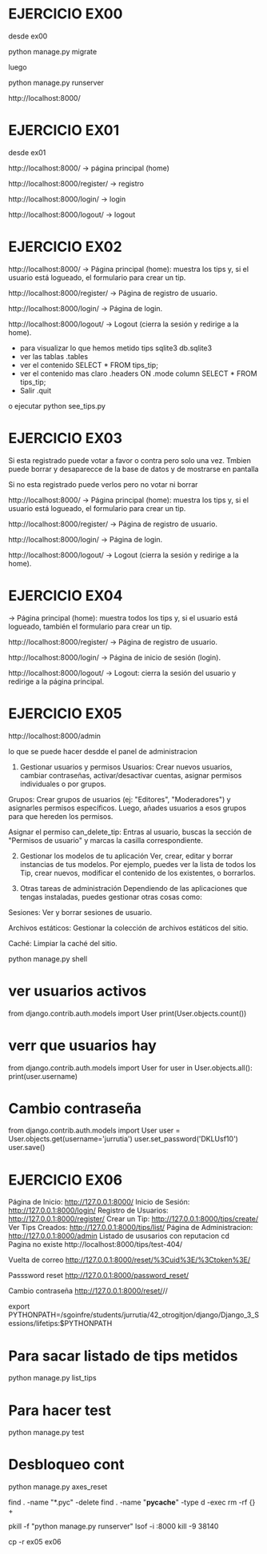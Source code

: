 # EJERCICIO EX00

desde ex00

python manage.py migrate

luego 

python manage.py runserver


http://localhost:8000/


# EJERCICIO EX01

desde ex01

http://localhost:8000/ → página principal (home)

http://localhost:8000/register/ → registro

http://localhost:8000/login/ → login

http://localhost:8000/logout/ → logout


# EJERCICIO EX02




http://localhost:8000/ → Página principal (home): muestra los tips y, si el usuario está logueado, el formulario para crear un tip.

http://localhost:8000/register/ → Página de registro de usuario.

http://localhost:8000/login/ → Página de login.

http://localhost:8000/logout/ → Logout (cierra la sesión y redirige a la home).

* para visualizar lo que hemos metido tips
sqlite3 db.sqlite3
* ver las tablas
.tables
* ver el contenido
SELECT * FROM tips_tip;
* ver el contenido mas claro
.headers ON
.mode column
SELECT * FROM tips_tip;
* Salir
.quit

o ejecutar python see_tips.py

# EJERCICIO EX03

Si esta registrado puede votar a favor o contra pero solo una vez. Tmbien puede borrar y desaparecce de la base de datos y de mostrarse en pantalla

Si no esta registrado puede verlos pero no votar ni borrar

http://localhost:8000/ → Página principal (home): muestra los tips y, si el usuario está logueado, el formulario para crear un tip.

http://localhost:8000/register/ → Página de registro de usuario.

http://localhost:8000/login/ → Página de login.

http://localhost:8000/logout/ → Logout (cierra la sesión y redirige a la home).



# EJERCICIO EX04


 → Página principal (home): muestra todos los tips y, si el usuario está logueado, también el formulario para crear un tip.

http://localhost:8000/register/ → Página de registro de usuario.

http://localhost:8000/login/ → Página de inicio de sesión (login).

http://localhost:8000/logout/ → Logout: cierra la sesión del usuario y redirige a la página principal.



# EJERCICIO EX05

http://localhost:8000/admin    

lo que se puede hacer desdde el panel de administracion

1. Gestionar usuarios y permisos
Usuarios: Crear nuevos usuarios, cambiar contraseñas, activar/desactivar cuentas, asignar permisos individuales o por grupos.

Grupos: Crear grupos de usuarios (ej: "Editores", "Moderadores") y asignarles permisos específicos. Luego, añades usuarios a esos grupos para que hereden los permisos.

Asignar el permiso can_delete_tip: Entras al usuario, buscas la sección de "Permisos de usuario" y marcas la casilla correspondiente.

2. Gestionar los modelos de tu aplicación
Ver, crear, editar y borrar instancias de tus modelos. Por ejemplo, puedes ver la lista de todos los Tip, crear nuevos, modificar el contenido de los existentes, o borrarlos.

3. Otras tareas de administración
Dependiendo de las aplicaciones que tengas instaladas, puedes gestionar otras cosas como:

Sesiones: Ver y borrar sesiones de usuario.

Archivos estáticos: Gestionar la colección de archivos estáticos del sitio.

Caché: Limpiar la caché del sitio.


python manage.py shell


# ver usuarios activos
from django.contrib.auth.models import User
print(User.objects.count())

# verr que usuarios hay
from django.contrib.auth.models import User
for user in User.objects.all():
    print(user.username)

# Cambio contraseña
from django.contrib.auth.models import User
user = User.objects.get(username='jurrutia')
user.set_password('DKLUsf10')
user.save()





# EJERCICIO EX06

Página de Inicio: http://127.0.0.1:8000/
Inicio de Sesión: http://127.0.0.1:8000/login/
Registro de Usuarios: http://127.0.0.1:8000/register/
Crear un Tip: http://127.0.0.1:8000/tips/create/
Ver Tips Creados: http://127.0.0.1:8000/tips/list/
Página de Administracion: http://127.0.0.1:8000/admin
Listado de ususarios con reputacion cd  
Pagina no existe http://localhost:8000/tips/test-404/


Vuelta de correo
http://127.0.0.1:8000/reset/%3Cuid%3E/%3Ctoken%3E/

Passsword reset 
http://127.0.0.1:8000/password_reset/

Cambio contraseña
http://127.0.0.1:8000/reset/<uidb64>/<token>/



export PYTHONPATH=/sgoinfre/students/jurrutia/42_otrogitjon/django/Django_3_Sessions/lifetips:$PYTHONPATH


# Para sacar listado de tips metidos
python manage.py list_tips

# Para hacer test
python manage.py test

# Desbloqueo cont
python manage.py axes_reset





find . -name "*.pyc" -delete
find . -name "__pycache__" -type d -exec rm -rf {} +

 
pkill -f "python manage.py runserver"
lsof -i :8000
kill -9 38140



cp -r ex05 ex06
